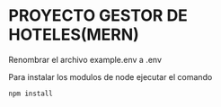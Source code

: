# PROYECTO GESTOR DE HOTELES(MERN)

Renombrar el archivo example.env a .env

Para instalar los modulos de node ejecutar el comando
```
npm install
```
